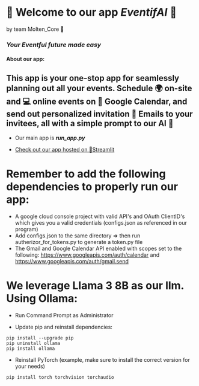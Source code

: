 # 📆 Welcome to our app _EventifAI_ 📆
by team Molten_Core 🌋
### _Your Eventful future made easy_ 

#### About our app:
This app is your one-stop app for seamlessly planning out all your events. Schedule 🌍 on-site and 💻 online events on 📆 Google Calendar, and send out personalized invitation 📧 Emails to your invitees, all with a simple prompt to our AI 🦙
---

- Our main app is _**run_app.py**_

- [Check out our app hosted on 👑Streamlit](https://moltencorehacktheloop-gzxkgpjrg7f7ibphws9pmx.streamlit.app/)

# Remember to add the following dependencies to properly run our app:
- A google cloud console project with valid API's and OAuth ClientID's which gives you a valid credentials (configs.json as referenced in our program)
- Add configs.json to the same directory => then run autherizor_for_tokens.py to generate a token.py file
- The Gmail and Google Calendar API enabled with scopes set to the following: https://www.googleapis.com/auth/calendar and https://www.googleapis.com/auth/gmail.send

# We leverage Llama 3 8B as our llm. Using Ollama:
- Run Command Prompt as Administrator

- Update pip and reinstall dependencies:
```
pip install --upgrade pip
pip uninstall ollama
pip install ollama
```
- Reinstall PyTorch (example, make sure to install the correct version for your needs)
```
pip install torch torchvision torchaudio
```

 
